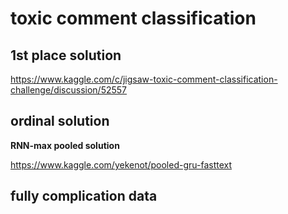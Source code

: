# toxic comment classification 

## 1st place solution
https://www.kaggle.com/c/jigsaw-toxic-comment-classification-challenge/discussion/52557

## ordinal solution 
**RNN-max pooled solution**  

https://www.kaggle.com/yekenot/pooled-gru-fasttext  

## fully complication data
